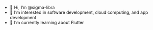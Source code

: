 - 👋 Hi, I’m @sigma-libra
- 👀 I’m interested in software development, cloud computing, and app development
- 🌱 I’m currently learning about Flutter

<!---
sigma-libra/sigma-libra is a ✨ special ✨ repository because its `README.md` (this file) appears on your GitHub profile.
You can click the Preview link to take a look at your changes.
--->
